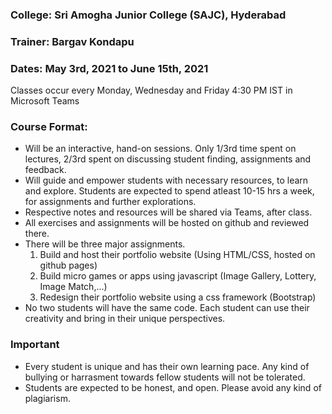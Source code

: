 ### College: Sri Amogha Junior College  (SAJC), Hyderabad
### Trainer: Bargav Kondapu


### Dates: May 3rd, 2021 to June 15th, 2021
Classes occur every Monday, Wednesday and Friday 4:30 PM IST  in Microsoft Teams

### Course Format: 

- Will be an interactive, hand-on sessions. Only 1/3rd time spent on lectures, 2/3rd spent on discussing student finding, assignments and feedback. 
- Will guide and empower students with necessary resources, to learn and explore. Students are expected to spend atleast 10-15 hrs a week, for assignments and further explorations. 
- Respective notes and resources will be shared via Teams, after class. 
- All exercises and assignments will be hosted on github and reviewed there. 
- There will be three major assignments. 
  1. Build and host their portfolio website (Using HTML/CSS, hosted on github pages)
  2. Build micro games or apps using javascript (Image Gallery, Lottery, Image Match,...)
  3. Redesign their portfolio website using a css framework (Bootstrap)
- No two students will have the same code. Each student can use their creativity and bring in their unique perspectives. 


### Important 
- Every student is unique and has their own learning pace. Any kind of bullying or harrasment towards fellow students will not be tolerated. 
- Students are expected to be honest, and open. Please avoid any kind of plagiarism. 

